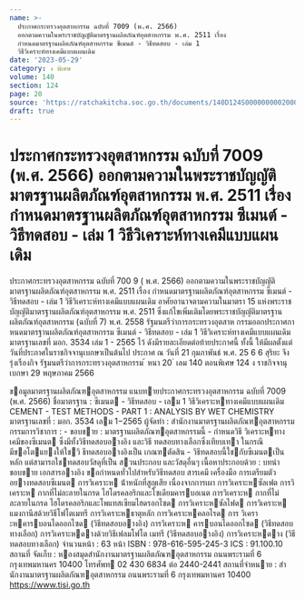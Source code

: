 ```yaml
---
name: >-
  ประกาศกระทรวงอุตสาหกรรม ฉบับที่ 7009 (พ.ศ. 2566)
  ออกตามความในพระราชบัญญัติมาตรฐานผลิตภัณฑ์อุตสาหกรรม พ.ศ. 2511 เรื่อง
  กำหนดมาตรฐานผลิตภัณฑ์อุตสาหกรรม ซีเมนต์ - วิธีทดสอบ - เล่ม 1
  วิธีวิเคราะห์ทางเคมีแบบแผนเดิม
date: '2023-05-29'
category: ง พิเศษ
volume: 140
section: 124
page: 20
source: 'https://ratchakitcha.soc.go.th/documents/140D124S0000000002000.pdf'
draft: true
---
```


# ประกาศกระทรวงอุตสาหกรรม ฉบับที่ 7009 (พ.ศ. 2566) ออกตามความในพระราชบัญญัติมาตรฐานผลิตภัณฑ์อุตสาหกรรม พ.ศ. 2511 เรื่อง กำหนดมาตรฐานผลิตภัณฑ์อุตสาหกรรม ซีเมนต์ - วิธีทดสอบ - เล่ม 1 วิธีวิเคราะห์ทางเคมีแบบแผนเดิม

ประกาศกระทรวงอุตสาหกรรม ฉบับที่ 700 9 ( พ.ศ. 2566) ออกตามความในพระราชบัญญัติมาตรฐานผลิตภัณฑ์อุตสาหกรรม พ.ศ. 2511 เรื่อง กำหนดมาตรฐานผลิตภัณฑ์อุตสาหกรรม ซีเมนต์ - วิธีทดสอบ - เล่ม 1 วิธีวิเคราะห์ทางเคมีแบบแผนเดิม อาศัยอานาจตามความในมาตรา 15 แห่งพระราชบัญญัติมาตรฐานผลิตภัณฑ์อุตสาหกรรม พ.ศ. 2511 ซึ่งแก้ไขเพิ่มเติมโดยพระราชบัญญัติมาตรฐานผลิตภัณฑ์อุตสาหกรรม (ฉบับที่ 7) พ.ศ. 2558 รัฐมนตรีว่าการกระทรวงอุตสาห กรรมออกประกาศกาหนดมาตรฐานผลิตภัณฑ์อุตสาหกรรม ซีเมนต์ - วิธีทดสอบ - เล่ม 1 วิธีวิเคราะห์ทางเคมีแบบแผนเดิม มาตรฐานเลขที่ มอก. 3534 เล่ม 1 - 2565 ไว้ ดังมีรายละเอียดต่อท้ายประกาศนี้ ทั้งนี้ ให้มีผลตั้งแต่วันที่ประกาศในราชกิจจานุเบกษาเป็นต้นไป ประกาศ ณ วันที่ 21 กุมภาพันธ์ พ.ศ. 25 6 6 สุริยะ จึงรุ่งเรืองกิจ รัฐมนตรีว่าการกระทรวงอุตสาหกรรม ้ หนา 20 ่ เลม 140 ตอนพิเศษ 124 ง ราชกิจจานุเบกษา 29 พฤษภาคม 2566

ขอมูลมาตรฐานผลิตภัณฑอุตสาหกรรม แนบทายประกาศกระทรวงอุตสาหกรรม ฉบับที่ 7009 (พ.ศ. 2566) ชื่อมาตรฐาน : ซีเมนต - วิธีทดสอบ - เลม 1 วิธีวิเคราะหทางเคมีแบบแผนเดิม CEMENT - TEST METHODS - PART 1 : ANALYSIS BY WET CHEMISTRY มาตรฐานเลขที่ : มอก. 3534 เลม 1−2565 ผู้จัดทํา : สํานักงานมาตรฐานผลิตภัณฑอุตสาหกรรม กรรมการวิชาการ : - ขอบขาย : มาตรฐานผลิตภัณฑอุตสาหกรรมนี้ - กําหนดวิธี วิเคราะหทางเคมีของซีเมนต ซึ่งมีทั้งวิธีทดสอบอางอิง และวิธี ทดสอบทางเลือกซึ่งเทียบเทา ในกรณีมีขอโตแยงให้ใชวิ ธีทดสอบอางอิงเป็น เกณฑตัดสิน - วิธีทดสอบนี้ใชกับซีเมนตเป็นหลัก แต่สามารถใชทดสอบวัสดุที่เป็น สวนประกอบ และวัสดุอื่นๆ เนื้อหาประกอบด้วย : บทนํา ขอบขาย เอกสารอางอิง ขอกําหนดทั่วไปสําหรับวิธีทดสอบ สารเคมี เครื่องมือ การเตรียมตัวอยางทดสอบซีเมนต การวิเคราะห น้ําหนักที่สูญเสีย เนื่องจากการเผา การวิเคราะหซัลเฟต การวิเคราะห กากที่ไม่ละลายในกรด ไฮโดรคลอริกและโซเดียมคารบอเนต การวิเคราะห กากที่ไม่ละลายในกรด ไฮโดรคลอริกและโพแทสเซียมไฮดรอกไซด การวิเคราะหซัลไฟด การวิเคราะห แมงกานีสด้วยวิธีโฟโตเมทรี การวิเคราะหธาตุหลัก การวิเคราะหคลอไรด การ วิเคราะหคารบอนไดออกไซด (วิธีทดสอบอางอิง) การวิเคราะห คารบอนไดออกไซด (วิธีทดสอบทางเลือก) การวิเคราะหดางด้วยวิธีเฟลมโฟโต เมทรี (วิธีทดสอบอางอิง) การวิเคราะหดาง (วิธีทดสอบทางเลือก) จํานวนหน้า : 63 หน้า ISBN : 978-616-595-245-3 ICS : 91.100.10 สถานที่ จัดเก็บ : หองสมุดสํานักงานมาตรฐานผลิตภัณฑอุตสาหกรรม ถนนพระรามที่ 6 กรุงเทพมหานคร 10400 โทรศัพท 02 430 6834 ต่อ 2440-2441 สถานที่จําหนาย : สํานักงานมาตรฐานผลิตภัณฑอุตสาหกรรม ถนนพระรามที่ 6 กรุงเทพมหานคร 10400 https://www.tisi.go.th
